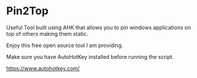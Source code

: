 # Pin2Top
Useful Tool built using AHK that allows you to pin windows applications on top of others making them static.

Enjoy this free open source tool I am providing.

Make sure you have AutoHotKey installed before running the script.

https://www.autohotkey.com/
